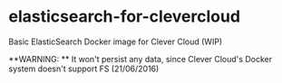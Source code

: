 # elasticsearch-for-clevercloud
Basic ElasticSearch Docker image for Clever Cloud (WIP)

**WARNING: ** It won't persist any data, since Clever Cloud's Docker system doesn't support FS (21/06/2016)
